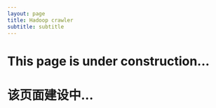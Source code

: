 ```yaml
---
layout: page
title: Hadoop crawler
subtitle: subtitle
---
```


# This page is under construction...
# 该页面建设中...

